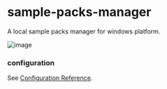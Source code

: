 # sample-packs-manager

A local sample packs manager for windows platform.

![image](https://user-images.githubusercontent.com/78947782/190123491-442d99c4-e77d-4f26-8f7b-2ac73a9b6069.png)


### configuration
See [Configuration Reference](https://cli.vuejs.org/config/).
